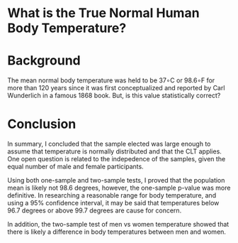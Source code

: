 # What is the True Normal Human Body Temperature?
# Background
The mean normal body temperature was held to be 37∘C or 98.6∘F for more than 120 years since it was first conceptualized and reported by Carl Wunderlich in a famous 1868 book. But, is this value statistically correct?

# Conclusion

In summary, I concluded that the sample elected was large enough to assume that temperature is normally distributed and that the CLT applies. One open question is related to the indepedence of the samples, given the equal number of male and female participants.

Using both one-sample and two-sample tests, I proved that the population mean is likely not 98.6 degrees, however, the one-sample p-value was more definitive.
In researching a reasonable range for body temperature, and using a 95% confidence interval, it may be said that temperatures below 96.7 degrees or above 99.7 degrees are cause for concern.

In addition, the two-sample test of men vs women temperature showed that there is likely a difference in body temperatures between men and women.